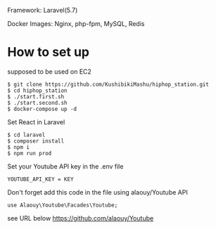 Framework: Laravel(5.7)

Docker Images: Nginx, php-fpm, MySQL, Redis

# How to set up
supposed to be used on EC2

```
$ git clone https://github.com/KushibikiMashu/hiphop_station.git
$ cd hiphop_station
$ ./start.first.sh
$ ./start.second.sh
$ docker-compose up -d
```

Set React in Laravel
```
$ cd laravel
$ composer install
$ npm i
$ npm run prod
```

Set your Youtube API key in the .env file

```
YOUTUBE_API_KEY = KEY
```

Don't forget add this code in the file using alaouy/Youtube API

```
use Alaouy\Youtube\Facades\Youtube;
```

see URL below
https://github.com/alaouy/Youtube
